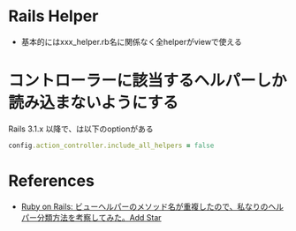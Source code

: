 Rails Helper
===============

+ 基本的にはxxx_helper.rb名に関係なく全helperがviewで使える

# コントローラーに該当するヘルパーしか読み込まないようにする

Rails 3.1.x 以降で、は以下のoptionがある

```ruby
config.action_controller.include_all_helpers = false
```


# References

+ [Ruby on Rails: ビューヘルパーのメソッド名が重複したので、私なりのヘルパー分類方法を考察してみた。Add Star](http://d.hatena.ne.jp/komiyak/20130818/1376843076)
